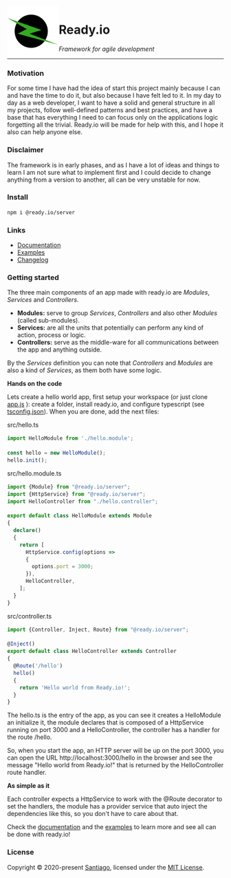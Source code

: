 <img src="logo.png" alt="logo" align="left" />

# Ready.io

*Framework for agile development*

<hr>

### Motivation

For some time I have had the idea of start this project mainly because I can and have the time to do it, but also because I have felt led to it. In my day to day as a web developer, I want to have a solid and general structure in all my projects, follow well-defined patterns and best practices, and have a base that has everything I need to can focus only on the applications logic forgetting all the trivial. Ready.io will be made for help with this, and I hope it also can help anyone else.

### Disclaimer

The framework is in early phases, and as I have a lot of ideas and things to learn I am not sure what to implement first and I could decide to change anything from a version to another, all can be very unstable for now.

### Install

```bash
npm i @ready.io/server
```

### Links

- [Documentation](docs)
- [Examples](examples)
- [Changelog](CHANGELOG.md)

### Getting started

The three main components of an app made with ready.io are *Modules*, *Services* and *Controllers*.

- **Modules:** serve to group *Services*, *Controllers* and also other *Modules* (called sub-modules).
- **Services:** are all the units that potentially can perform any kind of action, process or logic.
- **Controllers:**  serve as the middle-ware for all communications between the app and anything outside.

By the *Services* definition you can note that *Controllers* and *Modules* are also a kind of *Services*, as them both have some logic.

**Hands on the code**

Lets create a hello world app, first setup your workspace (or just clone [app.js](https://github.com/ready-io/app.js) ): create a folder, install ready.io, and configure typescript (see [tsconfig.json](tsconfig.json)). When you are done, add the next files:

src/hello.ts

```typescript
import HelloModule from './hello.module';

const hello = new HelloModule();
hello.init();
```

src/hello.module.ts

```typescript
import {Module} from "@ready.io/server";
import {HttpService} from "@ready.io/server";
import HelloController from "./hello.controller";

export default class HelloModule extends Module
{
  declare()
  {
    return [
      HttpService.config(options =>
      {
        options.port = 3000;
      }),
      HelloController,
    ];
  }
}
```

src/controller.ts

```typescript
import {Controller, Inject, Route} from "@ready.io/server";

@Inject()
export default class HelloController extends Controller
{
  @Route('/hello')
  hello()
  {
    return 'Hello world from Ready.io!';
  }
}
```

The hello.ts is the entry of the app, as you can see it creates a HelloModule an initialize it, the module declares that is composed of a HttpService running on port 3000 and a HelloController, the controller has a handler for the route /hello.

So, when you start the app, an HTTP server will be up on the port 3000, you can open the URL http://localhost:3000/hello in the browser and see the message "Hello world from Ready.io!" that is returned by the HelloController route handler.

**As simple as it**

Each controller expects a HttpService to work with the @Route decorator to set the handlers, the module has a provider service that auto inject the dependencies like this, so you don't have to care about that.

Check the [documentation](docs) and the [examples](examples) to learn more and see all can be done with ready.io!

### License

Copyright &copy; 2020-present [Santiago](https://github.com/hrcarsan), licensed under the [MIT License](LICENSE).
